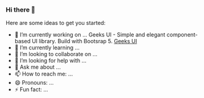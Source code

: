 ### Hi there 👋

Here are some ideas to get you started:

- 🔭 I’m currently working on ... Geeks UI - Simple and elegant component-based UI library. Build with Bootsrap 5. [Geeks UI](https://bit.ly/geeksui)
- 🌱 I’m currently learning ...
- 👯 I’m looking to collaborate on ...
- 🤔 I’m looking for help with ...
- 💬 Ask me about ...
- 📫 How to reach me: ...
- 😄 Pronouns: ...
- ⚡ Fun fact: ...

